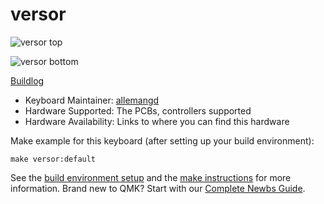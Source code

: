 # versor

![versor top](https://i.imgur.com/vBT9iTr.jpg)

![versor bottom](https://i.imgur.com/C7kDITu.jpg)

[Buildlog](https://imgur.com/a/HH1wMnI)

* Keyboard Maintainer: [allemangd](https://github.com/yourusername)
* Hardware Supported: The PCBs, controllers supported
* Hardware Availability: Links to where you can find this hardware

Make example for this keyboard (after setting up your build environment):

    make versor:default

See the [build environment setup](https://docs.qmk.fm/#/getting_started_build_tools) and the [make instructions](https://docs.qmk.fm/#/getting_started_make_guide) for more information. Brand new to QMK? Start with our [Complete Newbs Guide](https://docs.qmk.fm/#/newbs).
